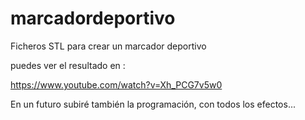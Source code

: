 # marcadordeportivo
Ficheros STL para crear un marcador deportivo

puedes ver el resultado en :

https://www.youtube.com/watch?v=Xh_PCG7v5w0


En un futuro subiré también la programación, con todos los efectos...


